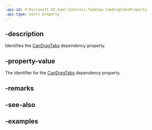 ```yaml
---
-api-id: P:Microsoft.UI.Xaml.Controls.TabView.CanDragTabsProperty
-api-type: winrt property
---
```


## -description

Identifies the [CanDragTabs](tabview_candragtabs.md) dependency property.

## -property-value

The identifier for the [CanDragTabs](tabview_candragtabs.md) dependency property.

## -remarks

## -see-also

## -examples

